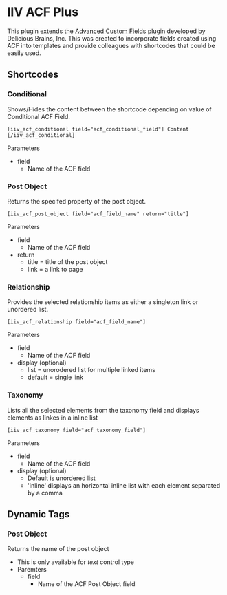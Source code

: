 # IIV ACF Plus

This plugin extends the [Advanced Custom Fields](https://www.advancedcustomfields.com) plugin developed by Delicious Brains, Inc. This was created to incorporate fields created using ACF into templates and provide colleagues with shortcodes that could be easily used. 

## Shortcodes


### Conditional

Shows/Hides the content between the shortcode depending on value of Conditional ACF Field.

```
[iiv_acf_conditional field="acf_conditional_field"] Content [/iiv_acf_conditional]
```

Parameters
- field
    - Name of the ACF field

### Post Object

Returns the specifed property of the post object.
```
[iiv_acf_post_object field="acf_field_name" return="title"]
```

Parameters
- field
    - Name of the ACF field
- return 
    - title = title of the post object
    - link = a link to page


### Relationship

Provides the selected relationship items as either a singleton link or unordered list.

```
[iiv_acf_relationship field="acf_field_name"]
```

Parameters
- field
    - Name of the ACF field
- display (optional)
    - list = unorodered list for multiple linked items
    - default = single link

### Taxonomy
Lists all the selected elements from the taxonomy field and displays elements as linkes in a inline list

```
[iiv_acf_taxonomy field="acf_taxonomy_field"]
```
Parameters
- field
    - Name of the ACF field
- display (optional)
    - Default is unordered list
    - 'inline' displays an horizontal inline list with each element separated by a comma


    

## Dynamic Tags

### Post Object

Returns the name of the post object

- This is only available for *text* control type
- Paremters
    - field
        - Name of the ACF Post Object field
